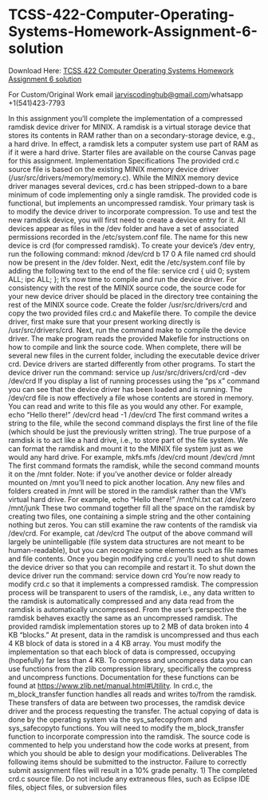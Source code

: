 # TCSS-422-Computer-Operating-Systems-Homework-Assignment-6-solution

Download Here: [TCSS 422 Computer Operating Systems Homework Assignment 6 solution](https://jarviscodinghub.com/assignment/computer-operating-systems-homework-assignment-6-solution/)

For Custom/Original Work email jarviscodinghub@gmail.com/whatsapp +1(541)423-7793

In this assignment you’ll complete the implementation of a compressed ramdisk device driver for MINIX. A ramdisk is a virtual storage device that stores its contents in RAM rather than on a secondary-storage device, e.g., a hard drive. In effect, a ramdisk lets a computer system use part of RAM as if it were a hard drive. Starter files are available on the course Canvas page for this assignment.
Implementation Specifications The provided crd.c source file is based on the existing MINIX memory device driver (/usr/src/drivers/memory/memory.c). While the MINIX memory device driver manages several devices, crd.c has been stripped-down to a bare minimum of code implementing only a single ramdisk. The provided code is functional, but implements an uncompressed ramdisk. Your primary task is to modify the device driver to incorporate compression.
To use and test the new ramdisk device, you will first need to create a device entry for it. All devices appear as files in the /dev folder and have a set of associated permissions recorded in the /etc/system.conf file. The name for this new device is crd (for compressed ramdisk). To create your device’s /dev entry, run the following command: mknod /dev/crd b 17 0 A file named crd should now be present in the /dev folder. Next, edit the /etc/system.conf file by adding the following text to the end of the file: service crd { uid 0; system ALL; ipc ALL; }; It’s now time to compile and run the device driver. For consistency with the rest of the MINIX source code, the source code for your new device driver should be placed in the directory tree containing the rest of the MINIX source code. Create the folder /usr/src/drivers/crd and copy the two provided files crd.c and Makefile there.
To compile the device driver, first make sure that your present working directly is /usr/src/drivers/crd. Next, run the command make to compile the device driver. The make program reads the provided Makefile for instructions on how to compile and link the source code. When complete, there will be several new files in the current folder, including the executable device driver crd. Device drivers are started differently from other programs. To start the device driver run the command: service up /usr/src/drivers/crd/crd -dev /dev/crd If you display a list of running processes using the “ps x” command you can see that the device driver has been loaded and is running. The /dev/crd file is now effectively a file whose contents are stored in memory. You can read and write to this file as you would any other. For example, echo “Hello there!” /dev/crd head -1 /dev/crd The first command writes a string to the file, while the second command displays the first line of the file (which should be just the previously written string).
The true purpose of a ramdisk is to act like a hard drive, i.e., to store part of the file system. We can format the ramdisk and mount it to the MINIX file system just as we would any hard drive. For example, mkfs.mfs /dev/crd mount /dev/crd /mnt The first command formats the ramdisk, while the second command mounts it on the /mnt folder. Note: if you’ve another device or folder already mounted on /mnt you’ll need to pick another location. Any new files and folders created in /mnt will be stored in the ramdisk rather than the VM’s virtual hard drive. For example, echo “Hello there!” /mnt/hi.txt cat /dev/zero /mnt/junk These two command together fill all the space on the ramdisk by creating two files, one containing a simple string and the other containing nothing but zeros. You can still examine the raw contents of the ramdisk via /dev/crd. For example, cat /dev/crd The output of the above command will largely be unintelligable (file system data structures are not meant to be human-readable), but you can recognize some elements such as file names and file contents. Once you begin modifying crd.c you’ll need to shut down the device driver so that you can recompile and restart it. To shut down the device driver run the command: service down crd
You’re now ready to modify crd.c so that it implements a compressed ramdisk. The compression process will be transparent to users of the ramdisk, i.e., any data written to the ramdisk is automatically compressed and any data read from the ramdisk is automatically uncompressed. From the user’s perspective the ramdisk behaves exactly the same as an uncompressed ramdisk.
The provided ramdisk implementation stores up to 2 MB of data broken into 4 KB “blocks.” At present, data in the ramdisk is uncompressed and thus each 4 KB block of data is stored in a 4 KB array. You must modify the implementation so that each block of data is compressed, occupying (hopefully) far less than 4 KB. To compress and uncompress data you can use functions from the zlib compression library, specifically the compress and uncompress functions. Documentation for these functions can be found at https://www.zlib.net/manual.html#Utility. In crd.c, the m_block_transfer function handles all reads and writes to/from the ramdisk. These transfers of data are between two processes, the ramdisk device driver and the process requesting the transfer. The actual copying of data is done by the operating system via the sys_safecopyfrom and sys_safecopyto functions. You will need to modify the m_block_transfer function to incorporate compression into the ramdisk. The source code is commented to help you understand how the code works at present, from which you should be able to design your modifications.
Deliverables
The following items should be submitted to the instructor. Failure to correctly submit assignment files will result in a 10% grade penalty. 1) The completed crd.c source file. Do not include any extraneous files, such as Eclipse IDE files, object files, or subversion files
